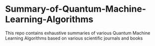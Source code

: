 # Summary-of-Quantum-Machine-Learning-Algorithms
This repo contains exhaustive summaries of various Quantum Machine Learning Algorithms based on various scientific journals and books
